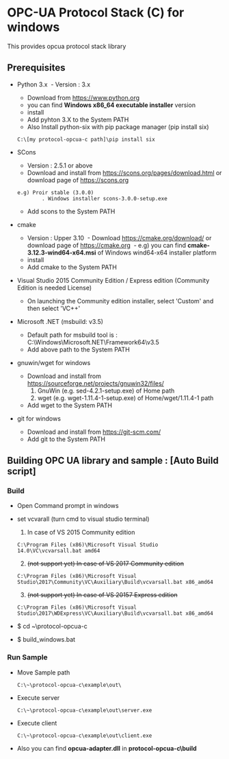 OPC-UA Protocol Stack (C) for windows
================================

This provides opcua protocol stack library

## Prerequisites ##

- Python 3.x 
  - Version : 3.x 
  - Download from https://www.python.org
  - you can find **Windows x86_64 executable installer** version
  - install
  - Add pyhton 3.X to the System PATH
  - Also Install python-six with pip package manager (pip install six)
  ```shell
  C:\[my protocol-opcua-c path]\pip install six
  ```
  
- SCons
  - Version : 2.5.1 or above
  - Download and install from https://scons.org/pages/download.html or download page of https://scons.org
  ```shell
  e.g) Proir stable (3.0.0)
          . Windows installer scons-3.0.0-setup.exe
  ```
  - Add scons to the System PATH

- cmake
  - Version : Upper 3.10
  - Download https://cmake.org/download/ or download page of https://cmake.org
  - e.g) you can find **cmake-3.12.3-wind64-x64.msi** of Windows wind64-x64 installer platform
  - install
  - Add cmake to the System PATH

- Visual Studio 2015 Community Edition / Express edition (Community Edition is needed License)
  - On launching the Community edition installer, select 'Custom' and then select 'VC++'

- Microsoft .NET (msbuild: v3.5)
  - Default path for msbuild tool is : C:\Windows\Microsoft.NET\Framework64\v3.5
  - Add above path to the System PATH

- gnuwin/wget for windows
  - Download and install from https://sourceforge.net/projects/gnuwin32/files/
    1. GnuWin (e.g. sed-4.2.1-setup.exe) of Home path
    2. wget (e.g. wget-1.11.4-1-setup.exe) of Home/wget/1.11.4-1 path
  - Add wget to the System PATH
  
- git for windows
  - Download and install from https://git-scm.com/
  - Add git to the System PATH


## Building OPC UA library and sample : [Auto Build script] ##

### Build ###
- Open Command prompt in windows

- set vcvarall (turn cmd to visual studio terminal)
  1. In case of VS 2015 Community edition
    ```shell
    C:\Program Files (x86)\Microsoft Visual Studio 14.0\VC\vcvarsall.bat amd64
    ```
  2. ~~(not support yet) In case of VS 2017 Community edition~~
    ```shell
    C:\Program Files (x86)\Microsoft Visual Studio\2017\Community\VC\Auxiliary\Build\vcvarsall.bat x86_amd64
    ```
  3. ~~(not support yet) In case of VS 20157 Express edition~~
    ```shell
    C:\Program Files (x86)\Microsoft Visual Studio\2017\WDExpress\VC\Auxiliary\Build\vcvarsall.bat x86_amd64
    ```

- $ cd ~\protocol-opcua-c

- $ build_windows.bat

### Run Sample ###
- Move Sample path
   ```shell
   C:\~\protocol-opcua-c\example\out\
   ```
- Execute server
   ```shell
   C:\~\protocol-opcua-c\example\out\server.exe
   ```
- Execute client
   ```shell
   C:\~\protocol-opcua-c\example\out\client.exe
   ```
- Also you can find **opcua-adapter.dll** in **protocol-opcua-c\build**
